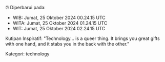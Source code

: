 ⏰ Diperbarui pada:
- WIB: Jumat, 25 Oktober 2024 00.24.15 UTC
- WITA: Jumat, 25 Oktober 2024 01.24.15 UTC
- WIT: Jumat, 25 Oktober 2024 02.24.15 UTC

Kutipan Inspiratif:
"Technology... is a queer thing. It brings you great gifts with one hand, and it stabs you in the back with the other."


Kategori: technology

